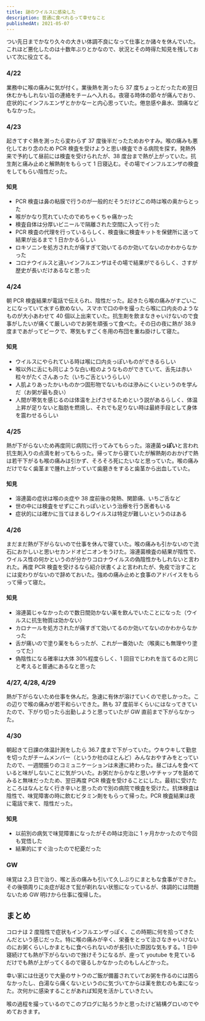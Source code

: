 ```yaml
---
title: 謎のウイルスに感染した
description: 普通に食べれるって幸せなこと
publishedAt: 2021-05-07
---
```


つい先日までかなり久々の大きい体調不良になって仕事とか諸々を休んでいた。これほど悪化したのは十数年ぶりとかなので、状況とその時得た知見を残しておいて次に役立てる。

### 4/22

業務中に喉の痛みに気が付く。業後熱を測ったら 37 度ちょっとだったため翌日休むかもしれない旨の連絡をチームへ入れる。夜寝る時体の節々が痛んでおり、症状的にインフルエンザとかかなーと内心思っていた。倦怠感や鼻水、頭痛などもなかった。

### 4/23

起きてすぐ熱を測ったら変わらず 37 度後半だったためおやすみ。喉の痛みも悪化しており念のため PCR 検査を受けようと思い検査できる病院を探す。発熱外来で予約して昼前には検査を受けられたが、38 度台まで熱が上がっていた。抗生剤と痛み止めと解熱剤をもらって 1 日寝込む。その場でインフルエンザの検査をしてもらい陰性だった。

#### 知見

- PCR 検査は鼻の粘膜で行うのが一般的だそうだけどこの時は喉の奥からとった
- 喉がかなり荒れていたのでめちゃくちゃ痛かった
- 検査自体は分厚いビニールで隔離された空間に入って行った
- PCR 検査の代理を行っているらしく、検査後に検査キットを保健所に送って結果が出るまで 1 日かかるらしい
- ロキソニンを処方されたが痛すぎて効いてるのか効いてないのかわからなかった
- コロナウイルスと違いインフルエンザはその場で結果がでるらしく、さすが歴史が長いだけあるなと思った

### 4/24

朝 PCR 検査結果が電話で伝えられ、陰性だった。起きたら喉の痛みがすごいことになっていて水すら飲めない。スマホで口の中を撮ったら喉に口内炎のようなものが大小あわせて 40 個以上出来ていた。抗生剤を飲まなきゃいけないので食事がしたいが痛くて厳しいのでお粥を頑張って食べた。その日の夜に熱が 38.9 度まであがってピークで、寒気もすごく冬用の布団を重ね掛けして寝た。

#### 知見

- ウイルスにやられている時は喉に口内炎っぽいものができるらしい
- 喉以外に舌にも同じような白い粒のようなものができていて、舌先は赤い粒々がたくさんあった（いちご舌というらしい）
- 人肌よりあったかいものかつ固形物でないものは滲みにくいというのを学んだ（お粥が最も良い）
- 人間が寒気を感じるのは体温を上げさせるためという説があるらしく、体温上昇が足りないと脂肪を燃焼し、それでも足りない時は最終手段として身体を震わせるらしい

### 4/25

熱が下がらないため再度同じ病院に行ってみてもらった。溶連菌**っぽい**と言われ抗生剤入りの点滴を射ってもらった。帰ってから寝ていたが解熱剤のおかげで熱は若干下がるも喉の痛みは引かず、そろそろ死にたいなと思っていた。喉の痛みだけでなく歯茎まで腫れ上がっていて歯磨きをすると歯茎から出血していた。

#### 知見

- 溶連菌の症状は喉の炎症や 38 度前後の発熱、関節痛、いちご舌など
- 世の中には検査をせずにこれっぽいという治療を行う医者もいる
- 症状的には確かに当てはまるしウイルスは特定が難しいというのはある

### 4/26

まだまだ熱が下がらないので仕事を休んで寝ていた。喉の痛みも引かないので流石におかしいと思いセカンドオピニオンをうけた。溶連菌検査の結果が陰性で、ウイルス性の何かというのが分かりコロナウイルスの偽陰性かもしれないと言われた。再度 PCR 検査を受けるなら紹介状書くよと言われたが、免疫で治すことには変わりがないので辞めておいた。強めの痛み止めと食事のアドバイスをもらって帰って寝た。

#### 知見

- 溶連菌じゃなかったので数日間効かない薬を飲んでいたことになった（ウイルスに抗生物質は効かない）
- カロナールを処方されたが痛すぎて効いてるのか効いてないのかわからなかった
- 舌が痛いので塗り薬をもらったが、これが一番効いた（喉奥にも無理やり塗ってた）
- 偽陰性になる確率は大体 30%程度らしく、1 回目でじわれを当てるのと同じと考えると普通にあるなと思った

### 4/27, 4/28, 4/29

熱が下がらないため仕事を休んだ。急速に有休が溶けていくので悲しかった。この辺りで喉の痛みが若干和らいできた。熱も 37 度前半くらいにはなってきていたので、下がり切ったら出勤しようと思っていたが GW 直前まで下がらなかった。

### 4/30

朝起きて日課の体温計測をしたら 36.7 度まで下がっていた。ウキウキして勤怠を切ったがチームメンバー（というか社のほとんど）みんなおやすみをとっていたので、一週間振りのコミュニケーションは未達に終わった。昼ごはんを食べていると味がしないことに気がついた。お粥だからかなと思いケチャップを舐めてみると無味だったため、翌日再度 PCR 検査を受けることにした。最初に受けたところはなんとなく行き辛いと思ったので別の病院で検査を受けた。抗体検査は陰性で、味覚障害の時に飲むビタミン剤をもらって帰った。PCR 検査結果は夜に電話で来て、陰性だった。

#### 知見

- 以前別の病気で味覚障害になったがその時は完治に 1 ヶ月かかったので今回も覚悟した
- 結果的にすぐ治ったので杞憂だった

### GW

味覚は 2,3 日で治り、喉と舌の痛みも引いて久しぶりにまともな食事ができた。その後顎周りに炎症が起きて髭が剃れない状態になっているが、体調的には問題ないため GW 明けから仕事に復帰した。

## まとめ

コロナは 2 度陰性で症状もインフルエンザっぽく、この時期に何を拾ってきたんだという感じだった。特に喉の痛みが辛く、栄養をとって治さなきゃいけないのにお粥くらいしかまともに食べられないのが長引いた原因な気もする。1 日中寝続けても熱が下がらないので挫けそうになるが、座って youtube を見ているだけでも熱が上がってくるので寝るしかなかったのもしんどかった。

幸い家には仕送りで大量のサトウのご飯が備蓄されていてお粥を作るのには困らなかったし、白湯なら痛くないというのに気づいてからは薬を飲むのも楽になった。次何かに感染することがあれば知見を活かしていきたい。

喉の過程を撮っているのでこのブログに貼ろうかと思ったけど結構グロいのでやめておきます。
